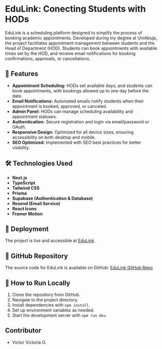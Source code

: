 # EduLink: Conecting Students with HODs

EduLink is a scheduling platform designed to simplify the process of booking academic appointments. Developed during my degree at UniAbuja, the project facilitates appointment management between students and the Head of Department (HOD). Students can book appointments with available times set by the HOD, and receive email notifications for booking confirmations, approvals, or cancellations.

## 🌟 Features

- **Appointment Scheduling:** HODs set available days, and students can book appointments, with bookings allowed up to one day before the date.
- **Email Notifications:** Automated emails notify students when their appointment is booked, approved, or canceled.
- **Admin Panel:** HODs can manage scheduling availability and appointment statuses.
- **Authentication:** Secure registration and login via email/password or OAuth.
- **Responsive Design:** Optimized for all device sizes, ensuring accessibility on both desktop and mobile.
- **SEO Optimized:** Implemented with SEO best practices for better visibility.

## 🛠️ Technologies Used

- **Next.js**
- **TypeScript**
- **Tailwind CSS**
- **Prisma**
- **Supabase (Authentication & Database)**
- **Resend (Email Service)**
- **React Icons**
- **Framer Motion**

## 🚀 Deployment

The project is live and accessible at [EduLink](https://edulink-project.vercel.app/).

## 🔗 GitHub Repository

The source code for EduLink is available on GitHub: [EduLink GitHub Repo](https://github.com/victorvictoria-maker/edulink)

## 🔧 How to Run Locally

1. Clone the repository from GitHub.
2. Navigate to the project directory.
3. Install dependencies with `npm install`.
4. Set up environment variables as needed.
5. Start the development server with `npm run dev`.

## Contributor

- Victor Victoria O.
